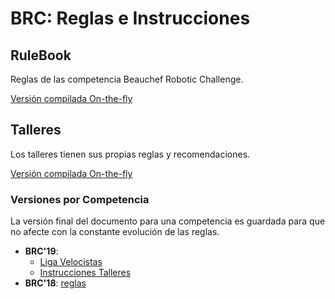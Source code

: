 # BRC: Reglas e Instrucciones

## RuleBook

Reglas de las competencia Beauchef Robotic Challenge.

[Versión compilada On-the-fly](https://latexonline.cc/compile?git=https%3A%2F%2Fgithub.com%2FBeauchefRoboticsChallenge%2FRuleBook&target=rules.tex&command=pdflatex&trackId=1535068395693)

## Talleres

Los talleres tienen sus propias reglas y recomendaciones.

[Versión compilada On-the-fly](https://latexonline.cc/compile?git=https%3A%2F%2Fgithub.com%2FBeauchefRoboticsChallenge%2FRuleBook&target=workshops.tex&command=pdflatex&trackId=1535068395693)

### Versiones por Competencia
La versión final del documento para una competencia es guardada para que no afecte con la constante evolución de las reglas.


* **BRC'19**: 
  * [Liga Velocistas](https://github.com/BeauchefRoboticsChallenge/BRC2019/blob/master/documentos/bases_competencia.pdf)
  * [Instrucciones Talleres](https://github.com/BeauchefRoboticsChallenge/BRC2019/blob/master/documentos/talleres_instrucciones.pdf)
* **BRC'18**: [reglas](https://github.com/BeauchefRoboticsChallenge/BRC2018/blob/master/documentos/Bases%20BRC%6018.pdf)